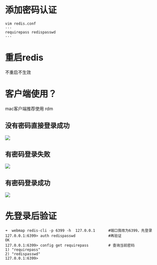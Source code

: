 # 添加密码认证



```
vim redis.conf
···
requirepass redispasswd
···
```



# 重启redis

不重启不生效



# 客户端使用？

mac客户端推荐使用 rdm

## 没有密码直接登录成功

![](http://lijinghua-img.oss-cn-beijing.aliyuncs.com/blog/redis_no_passwd.png)



## 有密码登录失败

![](http://lijinghua-img.oss-cn-beijing.aliyuncs.com/blog/redis_nopasswd_error.png)

## 有密码登录成功

![](http://lijinghua-img.oss-cn-beijing.aliyuncs.com/blog/redis_passwd_success.png)





# 先登录后验证



```
➜  webmap redis-cli -p 6399 -h  127.0.0.1      #端口我改为6399，先登录
127.0.0.1:6399> auth redispasswd               #再验证
OK
127.0.0.1:6399> config get requirepass         # 查询当前密码
1) "requirepass"
2) "redispasswd"
127.0.0.1:6399>
```

